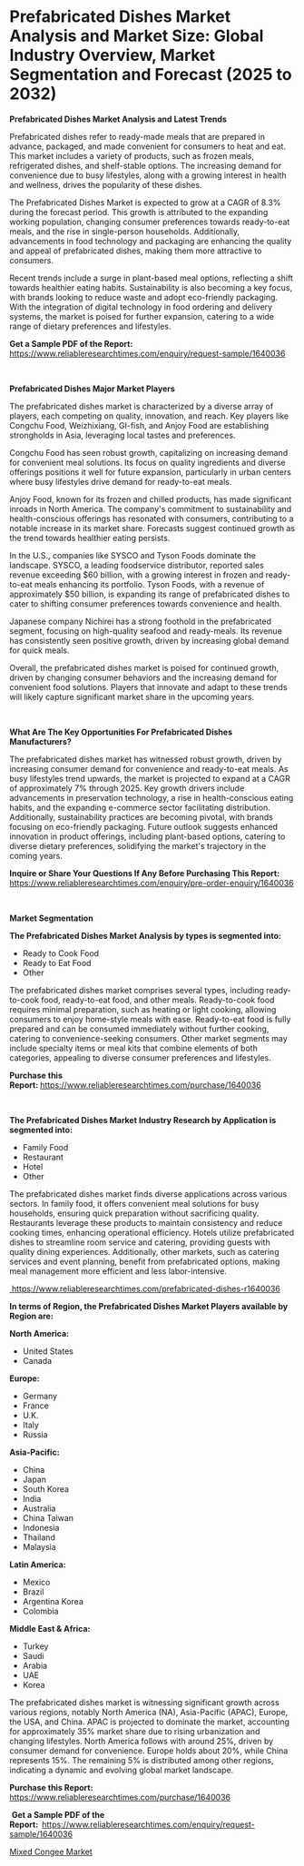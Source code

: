 <p><h1>Prefabricated Dishes Market Analysis and Market Size: Global Industry Overview, Market Segmentation and Forecast (2025 to 2032)</h1></p><p><strong>Prefabricated Dishes Market Analysis and Latest Trends</strong></p>
<p><p>Prefabricated dishes refer to ready-made meals that are prepared in advance, packaged, and made convenient for consumers to heat and eat. This market includes a variety of products, such as frozen meals, refrigerated dishes, and shelf-stable options. The increasing demand for convenience due to busy lifestyles, along with a growing interest in health and wellness, drives the popularity of these dishes. </p><p>The Prefabricated Dishes Market is expected to grow at a CAGR of 8.3% during the forecast period. This growth is attributed to the expanding working population, changing consumer preferences towards ready-to-eat meals, and the rise in single-person households. Additionally, advancements in food technology and packaging are enhancing the quality and appeal of prefabricated dishes, making them more attractive to consumers. </p><p>Recent trends include a surge in plant-based meal options, reflecting a shift towards healthier eating habits. Sustainability is also becoming a key focus, with brands looking to reduce waste and adopt eco-friendly packaging. With the integration of digital technology in food ordering and delivery systems, the market is poised for further expansion, catering to a wide range of dietary preferences and lifestyles.</p></p>
<p><strong>Get a Sample PDF of the Report:&nbsp;</strong> <a href="https://www.reliableresearchtimes.com/enquiry/request-sample/1640036?utm_campaign=2141&utm_medium=2&utm_source=Github&utm_content=ia&utm_term=15022025&utm_id=prefabricated-dishes">https://www.reliableresearchtimes.com/enquiry/request-sample/1640036</a></p>
<p>&nbsp;</p>
<p><strong>Prefabricated Dishes Major Market Players</strong></p>
<p><p>The prefabricated dishes market is characterized by a diverse array of players, each competing on quality, innovation, and reach. Key players like Congchu Food, Weizhixiang, GI-fish, and Anjoy Food are establishing strongholds in Asia, leveraging local tastes and preferences. </p><p>Congchu Food has seen robust growth, capitalizing on increasing demand for convenient meal solutions. Its focus on quality ingredients and diverse offerings positions it well for future expansion, particularly in urban centers where busy lifestyles drive demand for ready-to-eat meals.</p><p>Anjoy Food, known for its frozen and chilled products, has made significant inroads in North America. The company's commitment to sustainability and health-conscious offerings has resonated with consumers, contributing to a notable increase in its market share. Forecasts suggest continued growth as the trend towards healthier eating persists.</p><p>In the U.S., companies like SYSCO and Tyson Foods dominate the landscape. SYSCO, a leading foodservice distributor, reported sales revenue exceeding $60 billion, with a growing interest in frozen and ready-to-eat meals enhancing its portfolio. Tyson Foods, with a revenue of approximately $50 billion, is expanding its range of prefabricated dishes to cater to shifting consumer preferences towards convenience and health.</p><p>Japanese company Nichirei has a strong foothold in the prefabricated segment, focusing on high-quality seafood and ready-meals. Its revenue has consistently seen positive growth, driven by increasing global demand for quick meals.</p><p>Overall, the prefabricated dishes market is poised for continued growth, driven by changing consumer behaviors and the increasing demand for convenient food solutions. Players that innovate and adapt to these trends will likely capture significant market share in the upcoming years.</p></p>
<p>&nbsp;</p>
<p><strong>What Are The Key Opportunities For Prefabricated Dishes Manufacturers?</strong></p>
<p><p>The prefabricated dishes market has witnessed robust growth, driven by increasing consumer demand for convenience and ready-to-eat meals. As busy lifestyles trend upwards, the market is projected to expand at a CAGR of approximately 7% through 2025. Key growth drivers include advancements in preservation technology, a rise in health-conscious eating habits, and the expanding e-commerce sector facilitating distribution. Additionally, sustainability practices are becoming pivotal, with brands focusing on eco-friendly packaging. Future outlook suggests enhanced innovation in product offerings, including plant-based options, catering to diverse dietary preferences, solidifying the market's trajectory in the coming years.</p></p>
<p><strong>Inquire or Share Your Questions If Any Before Purchasing This Report:</strong> <a href="https://www.reliableresearchtimes.com/enquiry/pre-order-enquiry/1640036?utm_campaign=2141&utm_medium=2&utm_source=Github&utm_content=ia&utm_term=15022025&utm_id=prefabricated-dishes">https://www.reliableresearchtimes.com/enquiry/pre-order-enquiry/1640036</a></p>
<p>&nbsp;</p>
<p><strong>Market Segmentation</strong></p>
<p><strong>The Prefabricated Dishes Market Analysis by types is segmented into:</strong></p>
<p><ul><li>Ready to Cook Food</li><li>Ready to Eat Food</li><li>Other</li></ul></p>
<p><p>The prefabricated dishes market comprises several types, including ready-to-cook food, ready-to-eat food, and other meals. Ready-to-cook food requires minimal preparation, such as heating or light cooking, allowing consumers to enjoy home-style meals with ease. Ready-to-eat food is fully prepared and can be consumed immediately without further cooking, catering to convenience-seeking consumers. Other market segments may include specialty items or meal kits that combine elements of both categories, appealing to diverse consumer preferences and lifestyles.</p></p>
<p><strong>Purchase this Report:&nbsp;</strong><a href="https://www.reliableresearchtimes.com/purchase/1640036?utm_campaign=2141&utm_medium=2&utm_source=Github&utm_content=ia&utm_term=15022025&utm_id=prefabricated-dishes">https://www.reliableresearchtimes.com/purchase/1640036</a></p>
<p>&nbsp;</p>
<p><strong>The Prefabricated Dishes Market Industry Research by Application is segmented into:</strong></p>
<p><ul><li>Family Food</li><li>Restaurant</li><li>Hotel</li><li>Other</li></ul></p>
<p><p>The prefabricated dishes market finds diverse applications across various sectors. In family food, it offers convenient meal solutions for busy households, ensuring quick preparation without sacrificing quality. Restaurants leverage these products to maintain consistency and reduce cooking times, enhancing operational efficiency. Hotels utilize prefabricated dishes to streamline room service and catering, providing guests with quality dining experiences. Additionally, other markets, such as catering services and event planning, benefit from prefabricated options, making meal management more efficient and less labor-intensive.</p></p>
<p><a href="https://www.reliableresearchtimes.com/prefabricated-dishes-r1640036?utm_campaign=2141&utm_medium=2&utm_source=Github&utm_content=ia&utm_term=15022025&utm_id=prefabricated-dishes">&nbsp;https://www.reliableresearchtimes.com/prefabricated-dishes-r1640036</a></p>
<p><strong>In terms of Region, the Prefabricated Dishes Market Players available by Region are:</strong></p>
<p>
    <p> <strong> North America: </strong>
        <ul>
            <li>United States</li>
            <li>Canada</li>
        </ul>
        </p> 
    <p> <strong> Europe: </strong>
        <ul>
            <li>Germany</li>
            <li>France</li>
            <li>U.K.</li>
            <li>Italy</li>
            <li>Russia</li>
        </ul>
        </p> 
    <p> <strong> Asia-Pacific: </strong>
        <ul>
            <li>China</li>
            <li>Japan</li>
            <li>South Korea</li>
            <li>India</li>
            <li>Australia</li>
            <li>China Taiwan</li>
            <li>Indonesia</li>
            <li>Thailand</li>
            <li>Malaysia</li>
        </ul>
        </p> 
    <p> <strong> Latin America: </strong>
        <ul>
            <li>Mexico</li>
            <li>Brazil</li>
            <li>Argentina Korea</li>
            <li>Colombia</li>
        </ul>
        </p> 
    <p> <strong> Middle East & Africa: </strong>
        <ul>
            <li>Turkey</li>
            <li>Saudi</li>
            <li>Arabia</li>
            <li>UAE</li>
            <li>Korea</li>
        </ul>
    </p>
    </p>
<p><p>The prefabricated dishes market is witnessing significant growth across various regions, notably North America (NA), Asia-Pacific (APAC), Europe, the USA, and China. APAC is projected to dominate the market, accounting for approximately 35% market share due to rising urbanization and changing lifestyles. North America follows with around 25%, driven by consumer demand for convenience. Europe holds about 20%, while China represents 15%. The remaining 5% is distributed among other regions, indicating a dynamic and evolving global market landscape.</p></p>
<p><strong>Purchase this Report: </strong><a href="https://www.reliableresearchtimes.com/purchase/1640036?utm_campaign=2141&utm_medium=2&utm_source=Github&utm_content=ia&utm_term=15022025&utm_id=prefabricated-dishes">https://www.reliableresearchtimes.com/purchase/1640036</a></p>
<p>&nbsp;<strong>Get a Sample PDF of the Report:&nbsp;&nbsp;</strong><a href="https://www.reliableresearchtimes.com/enquiry/request-sample/1640036?utm_campaign=2141&utm_medium=2&utm_source=Github&utm_content=ia&utm_term=15022025&utm_id=prefabricated-dishes">https://www.reliableresearchtimes.com/enquiry/request-sample/1640036</a></p>
<p><strong></strong></p>
<p><p><a href="https://github.com/sca704osol/Market-Research-Report-List-1/blob/main/mixed-congee-market.md?utm_campaign=2141&utm_medium=2&utm_source=Github&utm_content=ia&utm_term=15022025&utm_id=prefabricated-dishes">Mixed Congee Market</a></p></p>